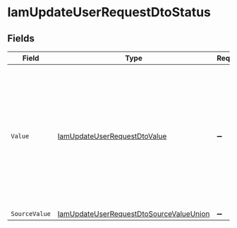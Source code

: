 # IamUpdateUserRequestDtoStatus


## Fields

| Field                                                                                                                                                         | Type                                                                                                                                                          | Required                                                                                                                                                      | Description                                                                                                                                                   | Example                                                                                                                                                       |
| ------------------------------------------------------------------------------------------------------------------------------------------------------------- | ------------------------------------------------------------------------------------------------------------------------------------------------------------- | ------------------------------------------------------------------------------------------------------------------------------------------------------------- | ------------------------------------------------------------------------------------------------------------------------------------------------------------- | ------------------------------------------------------------------------------------------------------------------------------------------------------------- |
| `Value`                                                                                                                                                       | [IamUpdateUserRequestDtoValue](../../Models/Components/IamUpdateUserRequestDtoValue.md)                                                                       | :heavy_minus_sign:                                                                                                                                            | The status of the user, e.g. whether the user is enabled, has been disabled (eg. by an admin), or is pending (ie: awaiting approval by the user or an admin). | enabled                                                                                                                                                       |
| `SourceValue`                                                                                                                                                 | [IamUpdateUserRequestDtoSourceValueUnion](../../Models/Components/IamUpdateUserRequestDtoSourceValueUnion.md)                                                 | :heavy_minus_sign:                                                                                                                                            | N/A                                                                                                                                                           |                                                                                                                                                               |